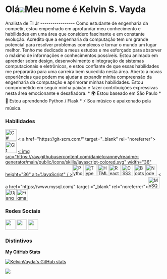 Olá![](https://user-images.githubusercontent.com/18350557/176309783-0785949b-9127-417c-8b55-ab5a4333674e.gif)Meu nome é Kelvin S. Vayda 
=========================================================================================================================================== 
Analista de TI Jr  -----------------
Como estudante de engenharia da competir, estou empenhado em aprofundar meu conhecimento e habilidades em uma área que considero fascinante e em constante evolução. Acredito que a engenharia da computação tem um grande potencial para resolver problemas complexos e tornar o mundo um lugar melhor. Tenho me dedicado a meus estudos e me esforçado para absorver o máximo de informações e conhecimentos possíveis. Estou animado em aprender sobre design, desenvolvimento e integração de sistemas computacionais e eletrônicos, e estou confiante de que essas habilidades me prepararão para uma carreira bem sucedida nesta área. Aberto a novas experiências que podem me ajudar a expandir minha compreensão da engenharia da computação e aprimorar minhas habilidades. Estou comprometido em seguir minha paixão e fazer contribuições expressivas nesta área emocionante e desafiadora. * 🌍 Estou baseado em São Paulo * 🧠 Estou aprendendo Python / Flask * ⚡ Sou músico e apaixonado pela música.

### Habilidades


<p align="left">
<a href="https://docs.microsoft.com/en-us/dotnet/csharp/" target="_blank" rel="noreferrer"><img src="https: //raw.githubusercontent.com/danielcranney/readme-generator/main/public/icons/skills/csharp-colored.svg" width="36" height="36" alt="C#" /></a>
< a href="https://git-scm.com/" target="_blank" rel="noreferrer"><img src="https://raw.githubusercontent.com/danielcranney/readme-generator/main/public /icons/skills/git-colored.svg" width="36" height="36" alt="Git" /></a>
<a href="https://developer.mozilla.org/en-US /docs/Web/JavaScript" target="_blank" rel="noreferrer"><
img src="https://raw.githubusercontent.com/danielcranney/readme-generator/main/public/icons/skills/javascript-colored.svg" width="36" height="36" alt="JavaScript" / ></a><a href="https://www.python.org/" target="_blank" rel="noreferrer"><img src="https://raw.githubusercontent.com/danielcranney/readme-generator/main/ public/icons/skills/python-colored.svg" width="36" height="36" alt="Python" /></a> 
  <a href="https://www.typescriptlang.org/" target ="_blank" rel="noreferrer"><img src="https://raw.githubusercontent.com/danielcranney/readme-generator/main/public/icons/skills/typescript-colored.svg" width="36" height="36" alt="TypeScript" /></a>
<a href="https://developer.mozilla.org/en-US/docs/Glossary/HTML5" target="_blank" rel="noreferrer "><img src="https://raw.
githubusercontent.com/danielcranney/readme-generator/main/public/icons/skills/html5-colored.svg" width="36" height="36" alt="HTML5" /></a><a href="https://reactjs.org/" target="_blank" rel="noreferrer"><img src="https://raw.githubusercontent.com/danielcranney/readme-generator/main/public/ icons/skills/react-colored.svg" width="36" height="36" alt="React" /></a>
<a href="https://www.w3.org/TR/CSS/ #css" target="_blank" rel="noreferrer"><img src="https://raw.githubusercontent.com/danielcranney/readme-generator/main/public/icons/skills/css3-colored.svg" width ="36" height="36" alt="CSS3" /></a>
<a href="https://getbootstrap.com/" target="_blank" rel="noreferrer"><img src=" https://raw.githubusercontent.
com/danielcranney/readme-generator/main/public/icons/skills/bootstrap-colored.svg" width="36" height="36" alt="Bootstrap" /></a><a href="https://nodejs.org/en/" target="_blank" rel="noreferrer"><img src="https://raw.githubusercontent.com/danielcranney/readme-generator/main/ public/icons/skills/nodejs-colored.svg" width="36" height="36" alt="NodeJS" /></a> <
a href="https://www.mysql.com/" target ="_blank" rel="noreferrer"><img src="https://raw.githubusercontent.com/danielcranney/readme-generator/main/public/icons/skills/mysql-colored.svg" width="36" height="36" alt="MySQL" /></a>
<a href="https://www.djangoproject.com/" target="_blank" rel="noreferrer"><img src="https: //raw.githubusercontent.
com/danielcranney/readme-generator/main/public/icons/skills/django-colored.svg" width="36" height="36" alt="Django" /></a><a href="https://www.figma.com/" target="_blank" rel="noreferrer"><img src="https://raw.githubusercontent.com/danielcranney/readme-generator/main/ public/icons/skills/figma-colored.svg" width="36" height="36" alt="Figma" /></a>
</p>


### Redes Sociais

<p align="left"> </p> <a href="https://www.github.com/KelvinVayda" target="_blank" rel="noreferrer"><img src="https://raw.githubusercontent.com/danielcranney/readme-generator/main/public/icons/socials/github.svg" width="32" height="32" /></a> <a href="http://www.instagram.com/kelvinsoares_23" target="_blank" rel="noreferrer"><img src="https://raw.githubusercontent.com/danielcranney/readme-generator/main/public/icons/socials/instagram.svg" width="32" height="32" /></a> <a href="https://www.linkedin.com/in/kelvin-soares-vayda-97a311153/" target="_blank" rel="noreferrer"><img src="https://raw.githubusercontent.com/danielcranney/readme-generator/main/public/icons/socials/linkedin.svg" width="32" height="32" /></a>

### Distintivos

<b>My GitHub Stats</b>

<a href="http://www.github.com/KelvinVayda"><img src="https://github-readme-stats.vercel.app/api?username=KelvinVayda&show_icons=true&hide=&count_private=true&title_color=0891b2&text_color=ffffff&icon_color=0891b2&bg_color=1c1917&hide_border=true&show_icons=true" alt="KelvinVayda's GitHub stats" /></a>

<a href="http://www.github.com/KelvinVayda"><img src="https://github-readme-streak-stats.herokuapp.com/?user=KelvinVayda&stroke=ffffff&background=1c1917&ring=0891b2&fire=0891b2&currStreakNum=ffffff&currStreakLabel=0891b2&sideNums=ffffff&sideLabels=ffffff&dates=ffffff&hide_border=true" /></a>
